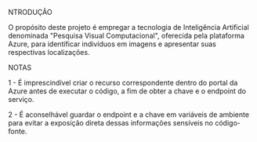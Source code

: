 NTRODUÇÃO

O propósito deste projeto é empregar a tecnologia de Inteligência Artificial denominada "Pesquisa Visual Computacional", oferecida pela plataforma Azure, para identificar indivíduos em imagens e apresentar suas respectivas localizações.

NOTAS

1 - É imprescindível criar o recurso correspondente dentro do portal da Azure antes de executar o código, a fim de obter a chave e o endpoint do serviço.

2 - É aconselhável guardar o endpoint e a chave em variáveis de ambiente para evitar a exposição direta dessas informações sensíveis no código-fonte.